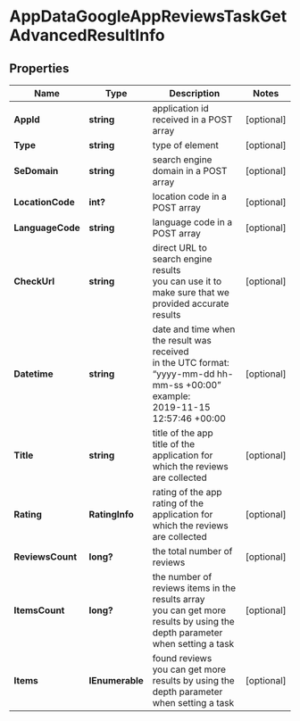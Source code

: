 # AppDataGoogleAppReviewsTaskGetAdvancedResultInfo


## Properties

| Name | Type | Description | Notes |
|------------ | ------------- | ------------- | -------------|
**AppId** | **string** | application id received in a POST array |[optional]|
**Type** | **string** | type of element |[optional]|
**SeDomain** | **string** | search engine domain in a POST array |[optional]|
**LocationCode** | **int?** | location code in a POST array |[optional]|
**LanguageCode** | **string** | language code in a POST array |[optional]|
**CheckUrl** | **string** | direct URL to search engine results<br>you can use it to make sure that we provided accurate results |[optional]|
**Datetime** | **string** | date and time when the result was received<br>in the UTC format: “yyyy-mm-dd hh-mm-ss +00:00”<br>example:<br>2019-11-15 12:57:46 +00:00 |[optional]|
**Title** | **string** | title of the app<br>title of the application for which the reviews are collected |[optional]|
**Rating** | **RatingInfo** | rating of the app<br>rating of the application for which the reviews are collected |[optional]|
**ReviewsCount** | **long?** | the total number of reviews |[optional]|
**ItemsCount** | **long?** | the number of reviews items in the results array<br>you can get more results by using the depth parameter when setting a task |[optional]|
**Items** | **IEnumerable<BaseAppDataSerpElementItem>** | found reviews<br>you can get more results by using the depth parameter when setting a task |[optional]|